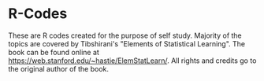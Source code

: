 # R-Codes

These are R codes created for the purpose of self study. Majority of the topics are covered by Tibshirani's "Elements of Statistical Learning". The book can be found online at https://web.stanford.edu/~hastie/ElemStatLearn/. All rights and credits go to the original author of the book. 
